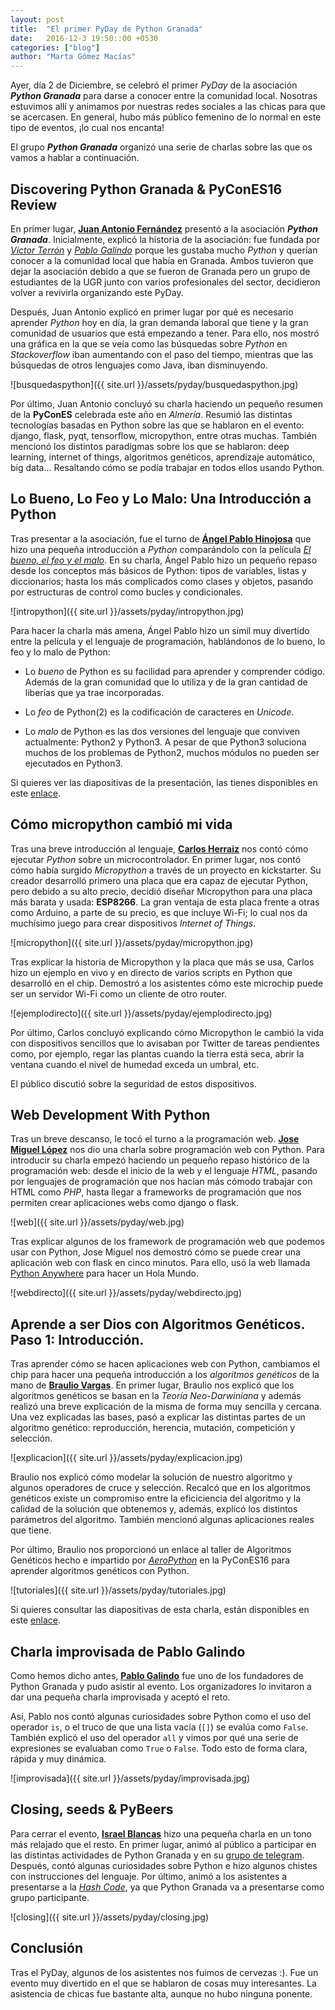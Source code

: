 ```yaml
---
layout: post
title:  "El primer PyDay de Python Granada"
date:   2016-12-3 19:50::00 +0530
categories: ["blog"]
author: "Marta Gómez Macías"
---
```


Ayer, día 2 de Diciembre, se celebró el primer _PyDay_ de la asociación ___Python Granada___ para darse a conocer entre la comunidad local. Nosotras estuvimos allí y animamos por nuestras redes sociales a las chicas para que se acercasen. En general, hubo más público femenino de lo normal en este tipo de eventos, ¡lo cual nos encanta!

El grupo ___Python Granada___ organizó una serie de charlas sobre las que os vamos a hablar a continuación.

## Discovering Python Granada & PyConES16 Review

En primer lugar, [__Juan Antonio Fernández__](https://twitter.com/sinclair_88) presentó a la asociación ___Python Granada___. Inicialmente, explicó la historia de la asociación: fue fundada por [_Víctor Terrón_](https://twitter.com/pyctor) y [_Pablo Galindo_](https://twitter.com/pablogsalgado) porque les gustaba mucho _Python_ y querían conocer a la comunidad local que había en Granada. Ambos tuvieron que dejar la asociación debido a que se fueron de Granada pero un grupo de estudiantes de la UGR junto con varios profesionales del sector, decidieron volver a revivirla organizando este PyDay. 

Después, Juan Antonio explicó en primer lugar por qué es necesario aprender _Python_ hoy en día, la gran demanda laboral que tiene y la gran comunidad de usuarios que está empezando a tener. Para ello, nos mostró una gráfica en la que se veía como las búsquedas sobre _Python_ en _Stackoverflow_ iban aumentando con el paso del tiempo, mientras que las búsquedas de otros lenguajes como Java, iban disminuyendo.


![busquedaspython]({{ site.url }}/assets/pyday/busquedaspython.jpg)

Por último, Juan Antonio concluyó su charla haciendo un pequeño resumen de la __PyConES__ celebrada este año en _Almería_. Resumió las distintas tecnologías basadas en Python sobre las que se hablaron en el evento: django, flask, pyqt, tensorflow, micropython, entre otras muchas. También mencionó los distintos paradigmas sobre los que se hablaron: deep learning, internet of things, algoritmos genéticos, aprendizaje automático, big data... Resaltando cómo se podía trabajar en todos ellos usando Python.

## Lo Bueno, Lo Feo y Lo Malo: Una Introducción a Python

Tras presentar a la asociación, fue el turno de [__Ángel Pablo Hinojosa__](https://twitter.com/psicobyte_) que hizo una pequeña introducción a _Python_ comparándolo con la película [_El bueno, el feo y el malo_](http://www.filmaffinity.com/es/film277815.html). En su charla, Ángel Pablo hizo un pequeño repaso desde los conceptos más básicos de Python: tipos de variables, listas y diccionarios; hasta los más complicados como clases y objetos, pasando por estructuras de control como bucles y condicionales.

![intropython]({{ site.url }}/assets/pyday/intropython.jpg)

Para hacer la charla más amena, Ángel Pablo hizo un símil muy divertido entre la película y el lenguaje de programación, hablándonos de lo bueno, lo feo y lo malo de Python:

* Lo _bueno_ de Python es su facilidad para aprender y comprender código. Además de la gran comunidad que lo utiliza y de la gran cantidad de liberías que ya trae incorporadas.

* Lo _feo_ de Python(2) es la codificación de caracteres en _Unicode_.

* Lo _malo_ de Python es las dos versiones del lenguaje que conviven actualmente: Python2 y Python3. A pesar de que Python3 soluciona muchos de los problemas de Python2, muchos módulos no pueden ser ejecutados en Python3.

Si quieres ver las diapositivas de la presentación, las tienes disponibles en este [enlace](https://psicobyte.github.io/CharlaPyday2016).

## Cómo micropython cambió mi vida

Tras una breve introducción al lenguaje, [__Carlos Herraiz__](https://twitter.com/ciherraiz) nos contó cómo ejecutar _Python_ sobre un microcontrolador. En primer lugar, nos contó cómo había surgido _Micropython_ a través de un proyecto en kickstarter. Su creador desarrolló primero una placa que era capaz de ejecutar Python, pero debido a su alto precio, decidió diseñar Micropython para una placa más barata y usada: __ESP8266__. La gran ventaja de esta placa frente a otras como Arduino, a parte de su precio, es que incluye Wi-Fi; lo cual nos da muchísimo juego para crear dispositivos _Internet of Things_.

![micropython]({{ site.url }}/assets/pyday/micropython.jpg)

Tras explicar la historia de Micropython y la placa que más se usa, Carlos hizo un ejemplo en vivo y en directo de varios scripts en Python que desarrolló en el chip. Demostró a los asistentes cómo este microchip puede ser un servidor Wi-Fi como un cliente de otro router. 

![ejemplodirecto]({{ site.url }}/assets/pyday/ejemplodirecto.jpg)

Por último, Carlos concluyó explicando cómo Micropython le cambió la vida con dispositivos sencillos que lo avisaban por Twitter de tareas pendientes como, por ejemplo, regar las plantas cuando la tierra está seca, abrir la ventana cuando el nivel de humedad exceda un umbral, etc. 

El público discutió sobre la seguridad de estos dispositivos.

## Web Development With Python

Tras un breve descanso, le tocó el turno a la programación web. [__Jose Miguel López__](https://twitter.com/josemlp91) nos dio una charla sobre programación web con Python. Para introducir su charla empezó haciendo un pequeño repaso histórico de la programación web: desde el inicio de la web y el lenguaje _HTML_, pasando por lenguajes de programación que nos hacían más cómodo trabajar con HTML como _PHP_, hasta llegar a frameworks de programación que nos permiten crear aplicaciones webs como django o flask.

![web]({{ site.url }}/assets/pyday/web.jpg)

Tras explicar algunos de los framework de programación web que podemos usar con Python, Jose Miguel nos demostró cómo se puede crear una aplicación web con flask en cinco minutos. Para ello, usó la web llamada [Python Anywhere](https://www.pythonanywhere.com/) para hacer un Hola Mundo.

![webdirecto]({{ site.url }}/assets/pyday/webdirecto.jpg)

## Aprende a ser Dios con Algoritmos Genéticos. Paso 1: Introducción.

Tras aprender cómo se hacen aplicaciones web con Python, cambiamos el chip para hacer una pequeña introducción a los _algoritmos genéticos_ de la mano de [__Braulio Vargas__](https://twitter.com/brau_vl). En primer lugar, Braulio nos explicó que los algoritmos genéticos se basan en la _Teoría Neo-Darwiniana_ y además realizó una breve explicación de la misma de forma muy sencilla y cercana. Una vez explicadas las bases, pasó a explicar las distintas partes de un algoritmo genético: reproducción, herencia, mutación, competición y selección. 

![explicacion]({{ site.url }}/assets/pyday/explicacion.jpg)

Braulio nos explicó cómo modelar la solución de nuestro algoritmo y algunos operadores de cruce y selección. Recalcó que en los algoritmos genéticos existe un compromiso entre la eficiciencia del algoritmo y la calidad de la solución que obtenemos y, además, explicó los distintos parámetros del algoritmo. También mencionó algunas aplicaciones reales que tiene.

Por último, Braulio nos proporcionó un enlace al taller de Algoritmos Genéticos hecho e impartido por [_AeroPython_](https://github.com/AeroPython/Taller-Algoritmos-Geneticos-PyConEs16) en la PyConES16 para aprender algoritmos genéticos con Python.

![tutoriales]({{ site.url }}/assets/pyday/tutoriales.jpg)

Si quieres consultar las diapositivas de esta charla, están disponibles en este [enlace](https://brauliov.github.io/Aprende-a-ser-dios-con-algoritmos-geneticos/).

## Charla improvisada de Pablo Galindo

Como hemos dicho antes, [__Pablo Galindo__](https://twitter.com/pablogsalgado) fue uno de los fundadores de Python Granada y pudo asistir al evento. Los organizadores lo invitaron a dar una pequeña charla improvisada y aceptó el reto.

Así, Pablo nos contó algunas curiosidades sobre Python como el uso del operador `is`, o el truco de que una lista vacía (`[]`) se evalúa como `False`. También explicó el uso del operador `all` y vimos por qué una serie de expresiones se evaluaban como `True` o `False`. Todo esto de forma clara, rápida y muy dinámica.

![improvisada]({{ site.url }}/assets/pyday/improvisada.jpg)

## Closing, seeds & PyBeers

Para cerrar el evento, [__Israel Blancas__](https://twitter.com/iblancasa) hizo una pequeña charla en un tono más relajado que el resto. En primer lugar, animó al público a participar en las distintas actividades de Python Granada y en su [grupo de telegram](https://telegram.me/pythongranada). Después, contó algunas curiosidades sobre Python e hizo algunos chistes con instrucciones del lenguaje. Por último, animó a los asistentes a presentarse a la [_Hash Code_](https://hashcode.withgoogle.com/), ya que Python Granada va a presentarse como grupo participante.

![closing]({{ site.url }}/assets/pyday/closing.jpg)


## Conclusión

Tras el PyDay, algunos de los asistentes nos fuimos de cervezas :). Fue un evento muy divertido en el que se hablaron de cosas muy interesantes. La asistencia de chicas fue bastante alta, aunque no hubo ninguna ponente. 
